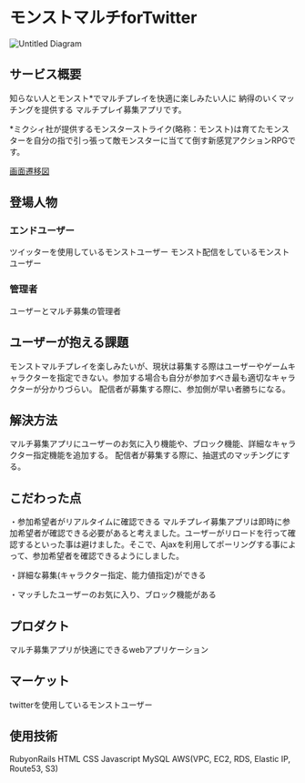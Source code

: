 # モンストマルチforTwitter

![Untitled Diagram](https://user-images.githubusercontent.com/57031163/100539770-f8b66000-327b-11eb-90f4-66248dec593a.png)

## サービス概要
知らない人とモンスト*でマルチプレイを快適に楽しみたい人に
納得のいくマッチングを提供する
マルチプレイ募集アプリです。

*ミクシィ社が提供するモンスターストライク(略称：モンスト)は育てたモンスターを自分の指で引っ張って敵モンスターに当てて倒す新感覚アクションRPGです。

[画面遷移図](https://xd.adobe.com/view/cf8d6620-bb2b-4b1f-5817-a464fc1ac21d-b9bc/)

## 登場人物
### エンドユーザー
ツイッターを使用しているモンストユーザー
モンスト配信をしているモンストユーザー

### 管理者
ユーザーとマルチ募集の管理者

## ユーザーが抱える課題
モンストマルチプレイを楽しみたいが、現状は募集する際はユーザーやゲームキャラクターを指定できない。参加する場合も自分が参加すべき最も適切なキャラクターが分かりづらい。
配信者が募集する際に、参加側が早い者勝ちになる。

## 解決方法
マルチ募集アプリにユーザーのお気に入り機能や、ブロック機能、詳細なキャラクター指定機能を追加する。
配信者が募集する際に、抽選式のマッチングにする。

## こだわった点
・参加希望者がリアルタイムに確認できる
マルチプレイ募集アプリは即時に参加希望者が確認できる必要があると考えました。ユーザーがリロードを行って確認するといった事は避けました。そこで、Ajaxを利用してポーリングする事によって、参加希望者を確認できるようにしました。

・詳細な募集(キャラクター指定、能力値指定)ができる

・マッチしたユーザーのお気に入り、ブロック機能がある

## プロダクト
マルチ募集アプリが快適にできるwebアプリケーション

## マーケット
twitterを使用しているモンストユーザー

## 使用技術
RubyonRails HTML CSS Javascript MySQL AWS(VPC, EC2, RDS, Elastic IP, Route53, S3)
